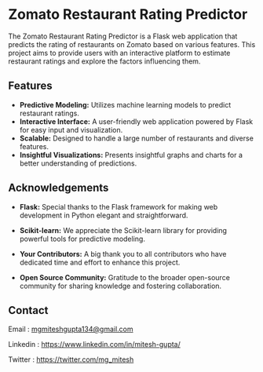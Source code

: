 
# Zomato Restaurant Rating Predictor

The Zomato Restaurant Rating Predictor is a Flask web application that predicts the rating of restaurants on Zomato based on various features. This project aims to provide users with an interactive platform to estimate restaurant ratings and explore the factors influencing them.
## Features

- **Predictive Modeling:** Utilizes machine learning models to predict restaurant ratings.
- **Interactive Interface:** A user-friendly web application powered by Flask for easy input and visualization.
- **Scalable:** Designed to handle a large number of restaurants and diverse features.
- **Insightful Visualizations:** Presents insightful graphs and charts for a better understanding of predictions.

## Acknowledgements

- **Flask:** Special thanks to the Flask framework for making web development in Python elegant and straightforward.

- **Scikit-learn:** We appreciate the Scikit-learn library for providing powerful tools for predictive modeling.

- **Your Contributors:** A big thank you to all contributors who have dedicated time and effort to enhance this project.

- **Open Source Community:** Gratitude to the broader open-source community for sharing knowledge and fostering collaboration.

## Contact
Email : mgmiteshgupta134@gmail.com

Linkedin : https://www.linkedin.com/in/mitesh-gupta/

Twitter : https://twitter.com/mg_mitesh
